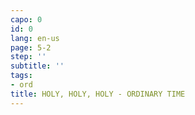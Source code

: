 ```yaml
---
capo: 0
id: 0
lang: en-us
page: 5-2
step: ''
subtitle: ''
tags:
- ord
title: HOLY, HOLY, HOLY - ORDINARY TIME
---
```

